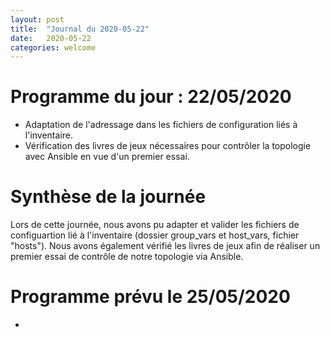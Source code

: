 ```yaml
---
layout: post
title:  "Journal du 2020-05-22"
date:   2020-05-22
categories: welcome
---
```


# Programme du jour : 22/05/2020

* Adaptation de l'adressage dans les fichiers de configuration liés à l'inventaire.
* Vérification des livres de jeux nécessaires pour contrôler la topologie avec Ansible en vue d'un premier essai.

# Synthèse de la journée

Lors de cette journée, nous avons pu adapter et valider les fichiers de configuartion lié à l'inventaire (dossier group_vars et host_vars, fichier "hosts"). Nous avons également vérifié les livres de jeux afin de réaliser un premier essai de contrôle de notre topologie via Ansible.

# Programme prévu le 25/05/2020

* 
